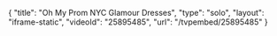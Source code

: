 {
    "title": "Oh My Prom NYC Glamour Dresses",
    "type": "solo",
    "layout": "iframe-static",
    "videoId": "25895485",
    "url": "\/tvpembed\/25895485"
}